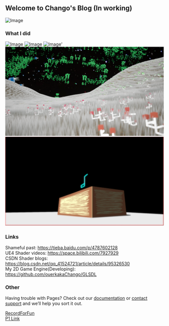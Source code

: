 ## Welcome to Chango's Blog (In working)

![Image](https://timgsa.baidu.com/timg?image&quality=80&size=b9999_10000&sec=1591528203208&di=a1554058a267a309e666ca3ada45402d&imgtype=0&src=http%3A%2F%2Fhbimg.b0.upaiyun.com%2F357d23d074c2954d568d1a6f86a5be09d190a45116e95-0jh9Pg_fw658)

### What I did
![Image](https://img-blog.csdnimg.cn/20190923141842147.png?x-oss-process=image/watermark,type_ZmFuZ3poZW5naGVpdGk,shadow_10,text_aHR0cHM6Ly9ibG9nLmNzZG4ubmV0L3FxXzQxNTI0NzIx,size_16,color_FFFFFF,t_70)
![Image](https://img-blog.csdn.net/20180414145746205)
![Image](https://timgsa.baidu.com/timg?image&quality=80&size=b9999_10000&sec=1591704453468&di=c6be3fc50f8b54102c6d78a6618a7798&imgtype=0&src=http%3A%2F%2Fossweb-img.qq.com%2Fupload%2Fwebplat%2Finfo%2Fnz%2F20190329%2F1553846804247848.jpg)'
![Image](pic/Green_s18.png)
![Image](pic/HumanTree_s1.jpg)


### Links

Shameful past: https://tieba.baidu.com/p/4787602128  
UE4 Shader videos: https://space.bilibili.com/7927929  
CSDN Shader blogs: https://blog.csdn.net/qq_41524721/article/details/95326530  
My 2D Game Engine(Developing): https://github.com/ouerkakaChango/GLSDL
### Other

Having trouble with Pages? Check out our [documentation](https://help.github.com/categories/github-pages-basics/) or [contact support](https://github.com/contact) and we’ll help you sort it out.

[RecordForFun](recordForFun.md)  
[P1 Link](p1.md)